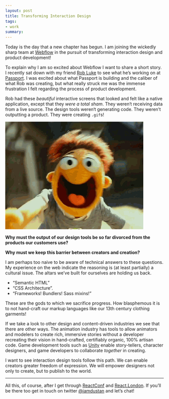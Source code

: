 ```yaml
---
layout: post
title: Transforming Interaction Design
tags:
- work
summary:
---
```


Today is the day that a new chapter has begun. I am joining the wickedly sharp
team at [Webflow](https://www.webflow.com) in the pursuit of transforming
interaction design and product development!

To explain why I am so excited about Webflow I want to share a short story. I
recently sat down with my friend [Rob Luke](https://twitter.com/RobLukeDesign)
to see what he’s working on at [Passport](https://passportinc.com/). I was
excited about what Passport is building and the caliber of what Rob was
creating, but what really struck me was the immense frustration I felt regarding
the process of product development.

Rob had these *beautiful* interactive screens that looked and felt like a native
application, except that they *were a total sham*. They weren‘t receiving data
from a live source. The design tools weren‘t generating code. They weren’t
outputting a product. They were creating `.gif`s!

![wat](./awwwwwwww.gif)

**Why must the output of our design tools be so far divorced from the products our
customers use?**

**Why must we keep this barrier between creators and creation?**

I am perhaps too naive to be aware of technical answers to these questions. My
experience on the web indicate the reasoning is (at least partially) a cultural
issue. The altars we’ve built for ourselves are holding us back.

* “Semantic HTML”
* “CSS Architecture”.
* “Frameworks! Bundlers! Sass mixins!”

These are the gods to which we sacrifice progress. How blasphemous it is to not
hand-craft our markup languages like our 13th century clothing garments!

If we take a look to other design and content-driven industries we see that
there are other ways. The animation industry has tools to allow animators and
modelers to create rich, immersive stories without a developer recreating their
vision in hand-crafted, certifiably organic, 100% artisan code. Game development
tools such as [Unity](https://unity3d.com/) enable story-tellers, character
designers, and game developers to collaborate *together* in creating.

I want to see interaction design tools follow this path. We can enable creators
greater freedom of expression. We will empower designers not only to create, but
to publish to the world.

---

All this, of course, after I get through [ReactConf](http://conf.reactjs.com)
and [React.London](https://react.london). If you’ll be there too get in touch on
twitter [@iamdustan](https://www.twitter.com/iamdustan) and let’s chat!

